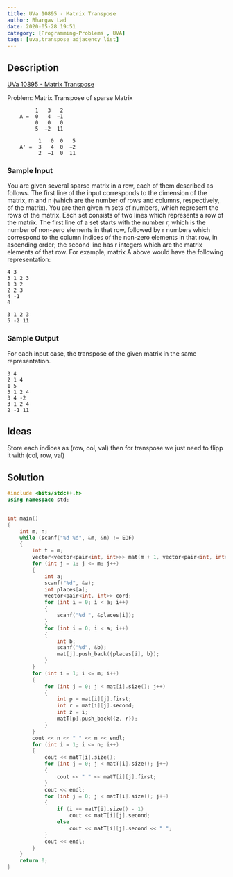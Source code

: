 ```yaml
---
title: UVa 10895 - Matrix Transpose
author: Bhargav Lad
date: 2020-05-28 19:51
category: [Programming-Problems , UVA]
tags: [uva,transpose adjacency list]
---
```


## Description
[UVa 10895 - Matrix Transpose](https://onlinejudge.org/index.php?option=com_onlinejudge&Itemid=8&category=635&page=show_problem&problem=1836)

Problem: Matrix Transpose of sparse Matrix
```
         1   3   2
    A =  0   4  −1
         0   0   0
         5  −2  11

          1   0  0   5
    A' =  3   4  0  −2
          2  −1  0  11
```

### Sample Input
You are given several sparse matrix in a row, each of them described as follows. The first line of the
input corresponds to the dimension of the matrix, m and n (which are the number of rows and columns,
respectively, of the matrix). You are then given m sets of numbers, which represent the rows of the
matrix. Each set consists of two lines which represents a row of the matrix. The first line of a set starts
with the number r, which is the number of non-zero elements in that row, followed by r numbers which
correspond to the column indices of the non-zero elements in that row, in ascending order; the second
line has r integers which are the matrix elements of that row. For example, matrix A above would have
the following representation:

```terminal
4 3
3 1 2 3
1 3 2
2 2 3
4 -1
0

3 1 2 3
5 -2 11

```
### Sample Output
For each input case, the transpose of the given matrix in the same representation.
```terminal
3 4
2 1 4
1 5
3 1 2 4
3 4 -2
3 1 2 4
2 -1 11

```
## Ideas

Store each indices as (row, col, val) then for transpose we just need to flipp it with (col, row, val)


## Solution

```cpp
#include <bits/stdc++.h>
using namespace std;


int main()
{
    int m, n;
    while (scanf("%d %d", &m, &n) != EOF)
    {
        int t = m;
        vector<vector<pair<int, int>>> mat(m + 1, vector<pair<int, int>>()), matT(n + 1, vector<pair<int, int>>());
        for (int j = 1; j <= m; j++)
        {
            int a;
            scanf("%d", &a);
            int places[a];
            vector<pair<int, int>> cord;
            for (int i = 0; i < a; i++)
            {
                scanf("%d ", &places[i]);
            }
            for (int i = 0; i < a; i++)
            {
                int b;
                scanf("%d", &b);
                mat[j].push_back({places[i], b});
            }
        }
        for (int i = 1; i <= m; i++)
        {
            for (int j = 0; j < mat[i].size(); j++)
            {
                int p = mat[i][j].first;
                int r = mat[i][j].second;
                int z = i;
                matT[p].push_back({z, r});
            }
        }
        cout << n << " " << m << endl;
        for (int i = 1; i <= n; i++)
        {
            cout << matT[i].size();
            for (int j = 0; j < matT[i].size(); j++)
            {
                cout << " " << matT[i][j].first;
            }
            cout << endl;
            for (int j = 0; j < matT[i].size(); j++)
            {
                if (i == matT[i].size() - 1)
                    cout << matT[i][j].second;
                else
                    cout << matT[i][j].second << " ";
            }
            cout << endl;
        }
    }
    return 0;
}
```